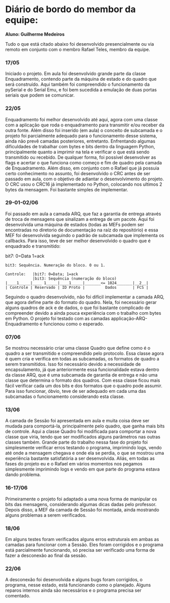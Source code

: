 # Diário de bordo do membor da equipe:

**Aluno: Guilherme Medeiros**

Tudo o que está citado abaixo foi desenvolvido presencialmente ou via remoto em conjunto com o membro Rafael Teles, membro da equipe.

### 17/05 
Iniciado o projeto. Em aula foi desenvolvido grande parte da classe Enquadramento, contendo parte da máquina de estado e do quadro que será construído. Aqui também foi compreendido o funcionamento da pySerial e do Serial Emu, e foi bem sucedida a emulação de duas portas seriais que podem se comunicar.

### 22/05
Enquadramento foi melhor desenvolvido até aqui, agora com uma classe com a aplicação que roda o enquadramento para transmitir e/ou receber da outra fonte. Além disso foi inserido (em aula) o conceito de subcamada e o projeto foi parcialmente adequado para o funcionamento desse sistema, ainda não prevê camadas posteriores, entretanto.
Enfrentando algumas dificuldades de trabalhar com bytes e bits dentro da linguagem Python, principalmente quanto a imprimir na tela e verificar o que está sendo transmitido ou recebido. De qualquer forma, foi possível desenvolver as flags e acertar o que funciona como começo e fim de quadro pela camada de Enquadramento.
Além disso, em conjunto com o Rafael que já possuia certo conhecimento no assunto, foi desenvolvido o CRC antes de ser passado em aula, com o objetivo de adiantar o desenvolvimento do projeto. O CRC usou o CRC16 já implementado no Python, colocando nos ultimos 2 bytes da mensagem. Foi bastante simples de implementar.

### 29-01-02/06
Foi passado em aula a camada ARQ, que faz a garantia de entrega através de troca de mensagens que sinalizam a entrega de um pacote. Aqui foi desenvolvida uma máquina de estados (todas as MEFs podem ser encontradas no diretorio de documentação na raíz do repositório) e essa MEF foi desenvolvida seguindo o padrão de subcamada que implementa os callbacks. Para isso, teve de ser melhor desenvolvido o quadro que é enquadrado e transmitido:

 bit7: 
        0=Data
        1=ack
        
    bit3: Sequência. Numeração do bloco. 0 ou 1.
    
    Controle:   |bit7: 0=Data; 1=ack
                |bit3: Sequência (numeração do bloco)
    |____1_____|____ 1_____|____1_____|_______<= 1024_______|__2__|
    | Controle | Reservado | ID Proto |         Dados       | FCS |

Seguindo o quadro desenvolvido, não foi difícil implementar a camada ARQ, que agora define parte do formato do quadro. Nela, foi necessário gerar alguns quadros de ack e de dados, o que foi bastante complicado de compreender devido a ainda pouca experiência com o trabalho com bytes em Python. O projeto foi testado com as camadas applicação-ARQ-Enquadramento e funcionou como o esperado.

### 07/06
Se mostrou necessário criar uma classe Quadro que define como é o quadro a ser transmitido e compreendido pelo protocolo. Essa classe agora é quem cria e verifica em todas as subcamadas, os formatos de quadro a serem transmitidos. Isso foi necessário devido a necessidade de encapsulamento, já que anteriormente essa funcionalidade estava dentro da classe ARQ, que é uma subcamada de garantia de entrega e não uma classe que determina o formato dos quadros. Com essa classe ficou mais fácil verificar cada um dos bits e dos formatos que o quadro pode assumir. Para isso funcionar, óbvio, teve de ser adequado em cada uma das subcamadas o funcionamento considerando esta classe.

### 13/06
A camada de Sessão foi apresentada em aula e muita coisa deve ser mudada para comportá-la, principalmente pelo quadro, que ganha mais bits de controle. Aqui a classe Quadro foi modificada para comportar a nova classe que viria, tendo que ser modificados alguns parâmetros nas outras classes também. Grande parte do trabalho nessa fase do projeto foi simplesmente verificar erros testando o programa, imprimindo logs, vendo até onde a mensagem chegava e onde ela se perdia, o que se mostrou uma experiência bastante satisfatória a ser desenvolvida. Aliás, em todas as fases do projeto eu e o Rafael em vários momentos nos pegamos simplesmente imprimindo logs e vendo em que parte do programa estava dando problema.


### 16-17/06
Primeiramente o projeto foi adaptado a uma nova forma de manipular os bits das mensagens, considerando algumas dicas dadas pelo professor. Depois disso, a MEF da camada de Sessão foi montada, ainda mostrando alguns problemas a serem verificados.

### 18/06 
Em alguns testes foram verificados alguns erros estruturais em ambas as camadas para funcionar com a Sessão. Eles foram corrigidos e o programa está parcialmente funcionando, só precisa ser verificado uma forma de fazer a desconexão ao final da sessão.


### 22/06
A desconexão foi desenvolvida e alguns bugs foram corrigidos, o programa, nesse estado, está funcionando como o planejado. Alguns reparos internos ainda são necessários e o programa precisa ser comentado.

